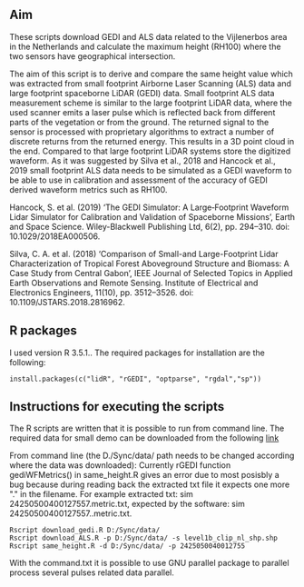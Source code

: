 ## **Aim**
These scripts download GEDI and ALS data related to the Vijlenerbos area in the Netherlands and calculate the maximum height (RH100) where the two sensors have geographical intersection.

The aim of this script is to derive and compare the same height value which was extracted from small footprint Airborne Laser Scanning (ALS) data and large footprint spaceborne LiDAR (GEDI) data. Small footprint ALS data measurement scheme is similar to the large footprint LiDAR data, where the used scanner emits a laser pulse which is reflected back from different parts of the vegetation or from the ground. The returned signal to the sensor is processed with proprietary algorithms to extract a number of discrete returns from the returned energy. This results in a 3D point cloud in the end. Compared to that large footprint LiDAR systems store the digitized waveform.  As it was suggested by Silva et al., 2018 and Hancock et al., 2019 small footprint ALS data needs to be simulated as a GEDI waveform to be able to use in calibration and assessment of the accuracy of GEDI derived waveform metrics such as RH100. 

Hancock, S. et al. (2019) ‘The GEDI Simulator: A Large‐Footprint Waveform Lidar Simulator for Calibration and Validation of Spaceborne Missions’, Earth and Space Science. Wiley-Blackwell Publishing Ltd, 6(2), pp. 294–310. doi: 10.1029/2018EA000506.

Silva, C. A. et al. (2018) ‘Comparison of Small-and Large-Footprint Lidar Characterization of Tropical Forest Aboveground Structure and Biomass: A Case Study from Central Gabon’, IEEE Journal of Selected Topics in Applied Earth Observations and Remote Sensing. Institute of Electrical and Electronics Engineers, 11(10), pp. 3512–3526. doi: 10.1109/JSTARS.2018.2816962.

## **R packages**

I used version R 3.5.1.. The required packages for installation are the following:

```{r}
install.packages(c("lidR", "rGEDI", "optparse", "rgdal","sp"))
```

## **Instructions for executing the scripts**

The R scripts are written that it is possible to run from command line. The required data for small demo can be downloaded from the following [link](https://drive.google.com/drive/folders/1Hg3Ig3FvjxNiMC-TNPxDCcBEVOIqvlkz?usp=sharing)

From command line (the D./Sync/data/ path needs to be changed according where the data was downloaded):
Currently rGEDI function gediWFMetrics() in same_height.R gives an error due to most posisbly a bug because during reading back the extracted txt file it expects one more "." in the filename. For example extracted txt: sim 24250500400127557.metric.txt, expected by the software: sim 24250500400127557..metric.txt.

```
Rscript download_gedi.R D:/Sync/data/
Rscript download_ALS.R -p D:/Sync/data/ -s level1b_clip_nl_shp.shp
Rscript same_height.R -d D:/Sync/data/ -p 2425050040012755
```

With the command.txt it is possible to use GNU parallel package to parallel process several pulses related data parallel. 
